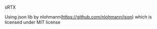 sRTX


Using json lib by nlohmann(https://github.com/nlohmann/json) which is licensed under MIT license